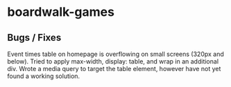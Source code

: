 # boardwalk-games

## Bugs / Fixes
Event times table on homepage is overflowing on small screens (320px and below). Tried to apply max-width, display: table, and wrap in an additional div. Wrote a media query to target the table element, however have not yet found a working solution.

